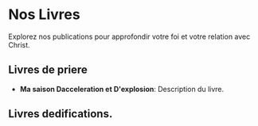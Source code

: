 # Nos Livres

Explorez nos publications pour approfondir votre foi et votre relation avec Christ.

## Livres de priere

- **Ma saison Dacceleration et D'explosion**: Description du livre.

## Livres dedifications.
